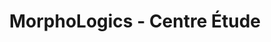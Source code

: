 ---
title: "MorphoLogics - Centre Étude"
url: /saint-malo/morphologics-centre-etude/
shop: Fahrrad
---
